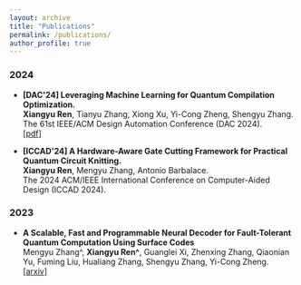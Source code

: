 ```yaml
---
layout: archive
title: "Publications"
permalink: /publications/
author_profile: true
---
```


### 2024
* __[DAC'24] Leveraging Machine Learning for Quantum Compilation Optimization.__ <br>
__Xiangyu Ren__, Tianyu Zhang, Xiong Xu, Yi-Cong Zheng, Shengyu Zhang. <br>
The 61st IEEE/ACM Design Automation Conference (DAC 2024). <br>
[[pdf]](../files/DAC24_Tencent.pdf)

* __[ICCAD'24] A Hardware-Aware Gate Cutting Framework for Practical Quantum Circuit Knitting.__ <br>
__Xiangyu Ren__, Mengyu Zhang, Antonio Barbalace. <br>
The 2024 ACM/IEEE International Conference on Computer-Aided Design (ICCAD 2024).

### 2023
* __A Scalable, Fast and Programmable Neural Decoder for Fault-Tolerant Quantum Computation Using Surface Codes__ <br>
Mengyu Zhang^, __Xiangyu Ren^__, Guanglei Xi, Zhenxing Zhang, Qiaonian Yu, Fuming Liu, Hualiang Zhang, Shengyu Zhang, Yi-Cong Zheng. <br>
[[arxiv]](https://arxiv.org/abs/2305.15767)
